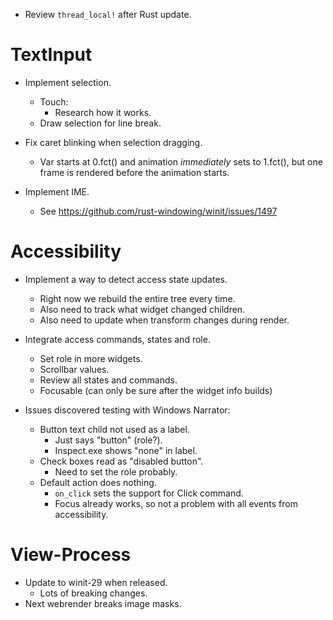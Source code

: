* Review `thread_local!` after Rust update.

# TextInput

* Implement selection.
    - Touch:
        - Research how it works.
    - Draw selection for line break.

* Fix caret blinking when selection dragging.
    - Var starts at 0.fct() and animation *immediately* sets to 1.fct(), but one frame is rendered before the animation starts.

* Implement IME.
    - See https://github.com/rust-windowing/winit/issues/1497

# Accessibility

* Implement a way to detect access state updates.
    - Right now we rebuild the entire tree every time.
    - Also need to track what widget changed children.
    - Also need to update when transform changes during render.

* Integrate access commands, states and role.
    - Set role in more widgets.
    - Scrollbar values.
    - Review all states and commands.
    - Focusable (can only be sure after the widget info builds)

* Issues discovered testing with Windows Narrator:
    - Button text child not used as a label.
        - Just says "button" (role?).
        - Inspect.exe shows "none" in label.
    - Check boxes read as "disabled button".
        - Need to set the role probably.
    - Default action does nothing.
        - `on_click` sets the support for Click command.
        - Focus already works, so not a problem with all events from accessibility.

# View-Process

* Update to winit-29 when released.
    - Lots of breaking changes.
* Next webrender breaks image masks.
